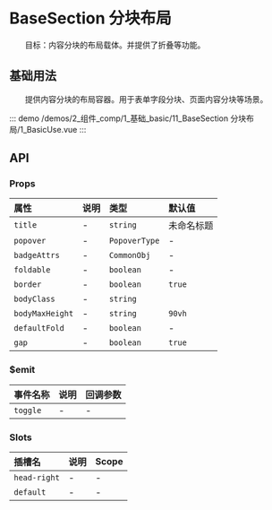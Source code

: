 # BaseSection 分块布局

&emsp;&emsp;目标：内容分块的布局载体。并提供了折叠等功能。
## 基础用法

&emsp;&emsp;提供内容分块的布局容器。用于表单字段分块、页面内容分块等场景。

::: demo 
/demos/2_组件_comp/1_基础_basic/11_BaseSection 分块布局/1_BasicUse.vue
:::


## API 

### Props

|属性|说明|类型|默认值|
|:---|:---|:---|:---|
|`title`|-|`string`|未命名标题|
|`popover`|-|`PopoverType`|-|
|`badgeAttrs`|-|`CommonObj`|-|
|`foldable`|-|`boolean`|-|
|`border`|-|`boolean`|`true`|
|`bodyClass`|-|`string`||
|`bodyMaxHeight`|-|`string`|`90vh`|
|`defaultFold`|-|`boolean`|-|
|`gap`|-|`boolean`|`true`|

### $emit

|事件名称|说明|回调参数|
|:---|:---|:---|
|`toggle`|-|-|

### Slots

|插槽名|说明|Scope|
|:---|:---|:---|
|`head-right`|-|-|
|`default`|-|-|
